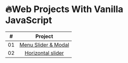 # 🔥Web Projects With Vanilla JavaScript

|  #  |                                         Project                                         |
| :-: | :-------------------------------------------------------------------------------------: |
| 01  | [Menu Slider & Modal](https://github.com/gang-min/vanillaJs/tree/main/menuSlider-modal) |
| 02  |       [Horizontal slider](https://github.com/gang-min/vanillaJs/tree/main/slider)       |
